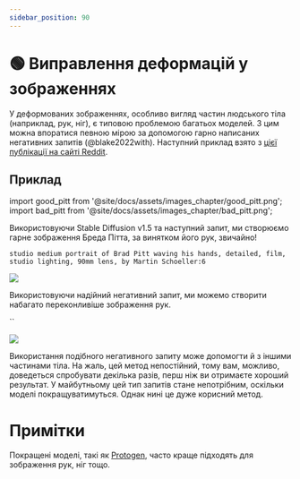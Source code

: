 ```yaml
---
sidebar_position: 90
---
```


# 🟢 Виправлення деформацій у зображеннях

У деформованих зображеннях, особливо вигляд частин людського тіла (наприклад, рук, ніг), є типовою проблемою багатьох моделей. З цим можна впоратися певною мірою за допомогою гарно написаних негативних запитів (@blake2022with). Наступний приклад взято з [цієї публікації на сайті Reddit](https://www.reddit.com/r/StableDiffusion/comments/z7salo/with_the_right_prompt_stable_diffusion_20_can_do/).

## Приклад

import good_pitt from '@site/docs/assets/images_chapter/good_pitt.png';
import bad_pitt from '@site/docs/assets/images_chapter/bad_pitt.png';

Використовуючи Stable Diffusion v1.5 та наступний запит, ми створюємо гарне зображення Бреда Пітта, за винятком його рук, звичайно!

`studio medium portrait of Brad Pitt waving his hands, detailed, film, studio lighting, 90mm lens, by Martin Schoeller:6`

<div style={{textAlign: 'center'}}>
  <img src={bad_pitt} style={{width: "250px"}} />
</div>

Використовуючи надійний негативний запит, ми можемо створити набагато переконливіше зображення рук.

``
<div style={{textAlign: 'center'}}>
  <img src= style={{width: "250px"}} />
</div>

Використання подібного негативного запиту може допомогти й з іншими частинами тіла. На жаль, цей метод непостійний, тому вам, можливо, доведеться спробувати декілька разів, перш ніж ви отримаєте хороший результат. У майбутньому цей тип запитів стане непотрібним, оскільки моделі покращуватимуться. Однак нині це дуже корисний метод.


# Примітки

Покращені моделі, такі як [Protogen](https://civitai.com/models/3666/protogen-x34-official-release), часто краще підходять для зображення рук, ніг тощо.
